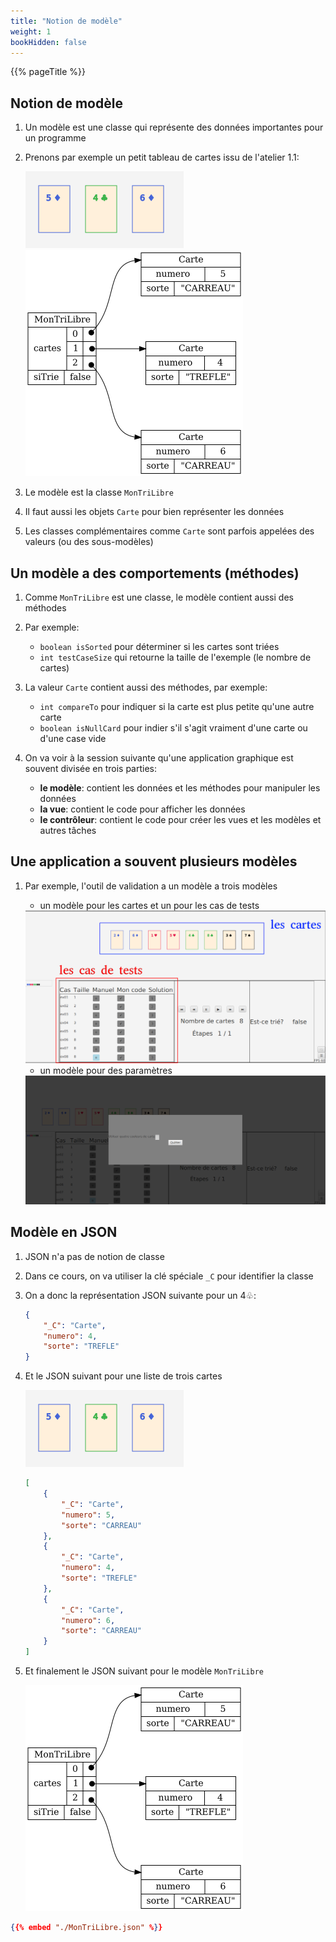 ```yaml
---
title: "Notion de modèle"
weight: 1
bookHidden: false
---
```



{{% pageTitle %}}


## Notion de modèle

1. Un modèle est une classe qui représente des données importantes pour un programme

1. Prenons par exemple un petit tableau de cartes issu de l'atelier 1.1:

    <img class="small-figure" src="MonTriLibre_cartes.png" />

    <img class="small-figure" src="MonTriLibre.png" />


1. Le modèle est la classe `MonTriLibre`

1. Il faut aussi les objets `Carte` pour bien représenter les données

1. Les classes complémentaires comme `Carte` sont parfois appelées des valeurs (ou des sous-modèles)

## Un modèle a des comportements (méthodes)

1. Comme `MonTriLibre` est une classe, le modèle contient aussi des méthodes

1. Par exemple:

    * `boolean isSorted` pour déterminer si les cartes sont triées
    * `int testCaseSize` qui retourne la taille de l'exemple (le nombre de cartes)

1. La valeur `Carte` contient aussi des méthodes, par exemple:

    * `int compareTo` pour indiquer si la carte est plus petite qu'une autre carte
    * `boolean isNullCard` pour indier s'il s'agit vraiment d'une carte ou d'une case vide

1. On va voir à la session suivante qu'une application graphique est souvent divisée en trois parties:

    * **le modèle**: contient les données et les méthodes pour manipuler les données
    * **la vue**: contient le code pour afficher les données
    * **le contrôleur**: contient le code pour créer les vues et les modèles et autres tâches


## Une application a souvent plusieurs modèles


1. Par exemple, l'outil de validation a un modèle a trois modèles


    * un modèle pour les cartes et un pour les cas de tests

    <img class="small-figure" src="outil01.png" />

    * un modèle pour des paramètres

    <img class="small-figure" src="outil02.png" />



## Modèle en JSON


1. JSON n'a pas de notion de classe

1. Dans ce cours, on va utiliser la clé spéciale `_C` pour identifier la classe

1. On a donc la représentation JSON suivante pour un 4♧:

    ```json
    {
        "_C": "Carte",
        "numero": 4,
        "sorte": "TREFLE"
    }
    ```

1. Et le JSON suivant pour une liste de trois cartes


    <img class="small-figure" src="MonTriLibre_cartes.png" />

    ```json
    [
        {
            "_C": "Carte",
            "numero": 5,
            "sorte": "CARREAU"
        },
        {
            "_C": "Carte",
            "numero": 4,
            "sorte": "TREFLE"
        },
        {
            "_C": "Carte",
            "numero": 6,
            "sorte": "CARREAU"
        }
    ]
    ```


1. Et finalement le JSON suivant pour le modèle `MonTriLibre`


    <img class="small-figure" src="MonTriLibre.png" />

```json
{{% embed "./MonTriLibre.json" %}}
```




